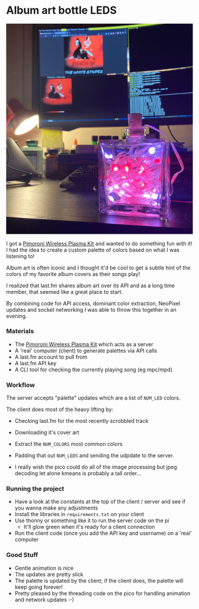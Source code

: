 # Album art bottle LEDS

![Picture of project on desk](docs/hero.jpeg)

I got a [Pimoroni Wireless Plasma Kit](https://shop.pimoroni.com/products/wireless-plasma-kit?variant=40372594704467) and wanted to do something fun with it!  I had the idea to create a custom palette of colors based on what I was listening to!

Album art is often iconic and I thought it'd be cool to get a subtle hint of the colors of my favorite album covers as their songs play!

I realized that last.fm shares album art over its API and as a long time member, that seemed like a great place to start.

By combining code for API access, dominant color extraction, NeoPixel updates and socket networking I was able to throw this together in an evening.

### Materials
* The [Pimoroni Wireless Plasma Kit](https://shop.pimoroni.com/products/wireless-plasma-kit?variant=40372594704467) which acts as a server
* A 'real' computer (client) to generate palettes via API calls
* A last.fm account to pull from
* A last.fm API key
* A CLI tool for checking the currently playing song (eg mpc/mpd)

### Workflow
The server accepts "palette" updates which are a list of `NUM_LED` colors.

The client does most of the heavy lifting by:
* Checking last.fm for the most recently scrobbled track
* Downloading it's cover art
* Extract the `NUM_COLORS` most common colors
* Padding that out `NUM_LEDS` and sending the udpdate to the server.

* I really wish the pico could do all of the image processing but jpeg decoding let alone kmeans is probably a tall order...

### Running the project
* Have a look at the constants at the top of the client / server and see if you wanna make any adjustments
* Install the libraries in `requirements.txt` on your client
* Use thonny or something like it to run the server code on the pi
	* It'll glow green when it's ready for a client connection
* Run the client code (once you add the API key and username) on a 'real' computer

### Good Stuff
* Gentle animation is nice
* The updates are pretty slick
* The palette is updated by the client; if the client does, the palette will keep going forever!
* Pretty pleased by the threading code on the pico for handling animation and network updates :-)
